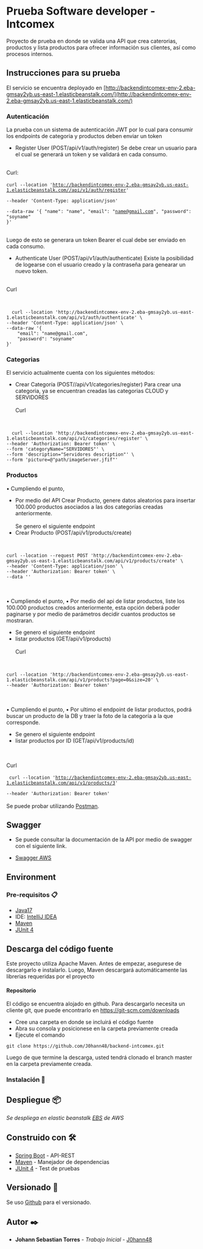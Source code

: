 # Prueba Software developer - Intcomex

Proyecto de prueba en donde se valida una API que crea caterorias, productos y lista productos para ofrecer información sus clientes, así como procesos internos.

## Instrucciones para su prueba

El servicio se encuentra deployado en [http://backendintcomex-env-2.eba-gmsay2yb.us-east-1.elasticbeanstalk.com/](http://backendintcomex-env-2.eba-gmsay2yb.us-east-1.elasticbeanstalk.com/)

### Autenticación

La prueba con un sistema de autenticación JWT por lo cual para consumir los endpoints de categoria y productos deben enviar un token

* Register User (POST/api/v1/auth/register) Se debe crear un usuario para el cual se generará un token y se validará en cada consumo. <br><br>

Curl: <br><br>
<code>curl --location 'http://backendintcomex-env-2.eba-gmsay2yb.us-east-1.elasticbeanstalk.com//api/v1/auth/register' \
--header 'Content-Type: application/json' \
--data-raw '{
    "name": "name",
    "email": "name@gmail.com",
    "password": "soyname"
}'</code>
 <br><br>

 Luego de esto se generara un token Bearer el cual debe ser enviado en cada consumo. 
  
* Authenticate User (POST/api/v1/auth/authenticate) Existe la posibilidad de logearse con el usuario creado y la contraseña para genearar un nuevo token. <br><br>

Curl
<br><br>

<code>
  curl --location 'http://backendintcomex-env-2.eba-gmsay2yb.us-east-1.elasticbeanstalk.com/api/v1/auth/authenticate' \
--header 'Content-Type: application/json' \
--data-raw '{
    "email": "name@gmail.com",
    "password": "soyname"
}'
</code>

### Categorias

El servicio actualmente cuenta con los siguientes métodos:

* Crear Categoría (POST//api/v1/categories/register) Para crear una categoria, ya se encuentran creadas las categorias CLOUD y SERVIDORES <br><br>
Curl
<br><br>
<code>
  curl --location 'http://backendintcomex-env-2.eba-gmsay2yb.us-east-1.elasticbeanstalk.com/api/v1/categories/register' \
--header 'Authorization: Bearer token' \
--form 'categoryName="SERVIDORES"' \
--form 'description="Servidores description"' \
--form 'picture=@"path/imageServer.jfif"'
</code>

### Productos
•	Cumpliendo el punto,
- Por medio del API Crear Producto, genere datos aleatorios para insertar 100.000 productos asociados a las dos categorías creadas anteriormente.
<br><br>
Se genero el siguiente endpoint
- Crear Producto (POST/api/v1/products/create)
<br><br>
<code>
curl --location --request POST 'http://backendintcomex-env-2.eba-gmsay2yb.us-east-1.elasticbeanstalk.com/api/v1/products/create' \
--header 'Content-Type: application/json' \
--header 'Authorization: Bearer token' \
--data ''
</code>
<br><br>

•	Cumpliendo el punto,
•	Por medio del api de listar productos, liste los 100.000 productos creados anteriormente, esta opción deberá poder paginarse y por medio de parámetros decidir cuantos productos se mostraran.

- Se genero el siguiente endpoint
- listar productos (GET/api/v1/products)
<br><br>
Curl
<br><br>
<code>
curl --location 'http://backendintcomex-env-2.eba-gmsay2yb.us-east-1.elasticbeanstalk.com/api/v1/products?page=0&size=20' \
--header 'Authorization: Bearer token'
</code>
<br><br>

•	Cumpliendo el punto,
•	Por ultimo el endpoint de listar productos, podrá buscar un producto de la DB y traer la foto de la categoría a la que corresponde.
- Se genero el siguiente endpoint
- listar productos por ID (GET/api/v1/products/id)

<br><br>
Curl
<br><br>
<code>
curl --location 'http://backendintcomex-env-2.eba-gmsay2yb.us-east-1.elasticbeanstalk.com/api/v1/products/3' \
--header 'Authorization: Bearer token'
</code>
<br><br>
Se puede probar utilizando [Postman](https://www.getpostman.com/).

## Swagger
- Se puede consultar la documentación de la API por medio de swagger con el siguiente link.

* [Swagger AWS](http://backendintcomex-env-2.eba-gmsay2yb.us-east-1.elasticbeanstalk.com/swagger-ui/index.html)

## Environment
### Pre-requisitos 📋

* [Java17](https://www.oracle.com/co/java/technologies/javase-jdk17-downloads.html)
* IDE: [IntelliJ IDEA](https://www.jetbrains.com/idea/)
* [Maven](https://maven.apache.org/)
* [JUnit 4](https://junit.org/junit5/)


## Descarga del código fuente
   
   Este proyecto utiliza Apache Maven. Antes de empezar, asegurese de descargarlo e instalarlo. Luego, Maven descargará automáticamente las librerias requeridas por el proyecto
   
   #### Repositorio
   
   El código se encuentra alojado en github. Para descargarlo necesita un cliente git, que puede encontrarlo en https://git-scm.com/downloads
   
   * Cree una carpeta en donde se incluirá el código fuente<br>
   * Abra su consola y posicionese en la carpeta previamente creada<br>
   * Ejecute el comando<br>
   
    git clone https://github.com/J0hann48/backend-intcomex.git
   
   Luego de que termine la descarga, usted tendrá clonado el branch master en la carpeta previamente creada.

### Instalación 🔧

## Despliegue 📦

_Se despliega en elastic beanstalk [EBS](http://backendintcomex-env-2.eba-gmsay2yb.us-east-1.elasticbeanstalk.com/) de AWS_

## Construido con 🛠️

* [Spring Boot](https://spring.io/projects/spring-boot) - API-REST
* [Maven](https://maven.apache.org/) - Manejador de dependencias
*  [JUnit 4](https://junit.org/junit4/) - Test de pruebas



## Versionado 📌

Se uso [Github](https://github.com/) para el versionado. 

## Autor ✒️

* **Johann Sebastian Torres** - *Trabajo Inicial* - [J0hann48](https://github.com/J0hann48)


